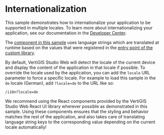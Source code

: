 # Internationalization

This sample demonstrates how to internationalize your application to be supported in multiple locales. To learn more about internationalizing your application, see our documentation in the [Developer Center](https://developers.vertigisstudio.com/docs/web/sdk-internationalization/).

The [component in this sample](src/components/TranslatableText/TranslatableText.tsx) uses language strings which are translated at runtime based on the values that were registered in the [entry point of the custom library](src/index.ts).

By default, VertiGIS Studio Web will detect the locale of the current device and display the content of the application in that locale if possible. To override the locale used by the application, you can add the `locale` URL parameter to force a specific locale. For example to load this sample in the `de` locale (German), add `?locale=de` to the URL like so:

```
/i18n?locale=de
```

We recommend using the React components provided by the VertiGIS Studio Web React UI library wherever possible as demonstrated in this sample. Using these components ensures that the styling and behavior matches the rest of the application, and also takes care of translating language string keys to the corresponding value depending on the current locale automatically!
